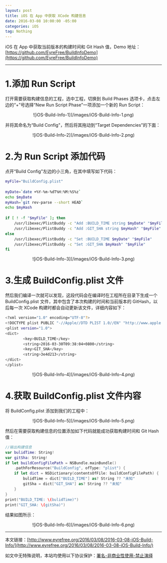 ```yaml
---
layout: post
title: iOS 在 App 中获取 XCode 构建信息
date: 2016-03-08 10:00:00 -05:00
categories: iOS
tag: Nothing
---
```


iOS 在 App 中获取当前版本的构建时间和 Git Hash 值，Demo 地址：  
[https://github.com/EyreFree/BuildInfoDemo](https://github.com/EyreFree/BuildInfoDemo)

---
# 1.添加 Run Script
打开需要获取构建信息的工程，选中工程，切换到 Build Phases 选项卡，点击左边的“+”号选择“New Run Script Phase”一项添加一个新的 Run Script：

<center>
![iOS-Build-Info-1](/images/iOS-Build-Info-1.png)
</center>

并将其命名为“Build Config"，然后将其拖动到“Target Dependencies”的下面：

<center>
![iOS-Build-Info-2](/images/iOS-Build-Info-2.png)
</center>

# 2.为 Run Script 添加代码
点开“Build Config"左边的小三角，在其中填写如下代码：
```bash
myFile="BuildConfig.plist"

myDate=`date +%Y-%m-%dT%H:%M:%S%z`
echo $myDate
myHash=`git rev-parse --short HEAD`
echo $myHash

if [ ! -f "$myFile" ]; then
    /usr/libexec/PlistBuddy -c "Add :BUILD_TIME string $myDate" "$myFile"
    /usr/libexec/PlistBuddy -c "Add :GIT_SHA string $myHash" "$myFile"
else
    /usr/libexec/PlistBuddy -c "Set :BUILD_TIME $myDate" "$myFile"
    /usr/libexec/PlistBuddy -c "Set :GIT_SHA $myHash" "$myFile"
fi
```

<center>
![iOS-Build-Info-3](/images/iOS-Build-Info-3.png)
</center>

# 3.生成 BuildConfig.plist 文件
然后我们编译一次就可以发现，这段代码会在编译时在工程所在目录下生成一个 BuildConfig.plist 文件，其中包含了本次构建的时间和当前版本的 GitHash，以后每一次 XCode 构建时都会自动更新该文件，详细内容如下：
```bash
<?xml version="1.0" encoding="UTF-8"?>
<!DOCTYPE plist PUBLIC "-//Apple//DTD PLIST 1.0//EN" "http://www.apple.com/DTDs/PropertyList-1.0.dtd">
<plist version="1.0">
<dict>
        <key>BUILD_TIME</key>
        <string>2016-03-30T09:38:04+0800</string>
        <key>GIT_SHA</key>
        <string>3e4d213</string>
</dict>
</plist>
```

<center>
![iOS-Build-Info-4](/images/iOS-Build-Info-4.png)
</center>

# 4.获取 BuildConfig.plist 文件内容
将 BuildConfig.plist 添加到我们的工程中：

<center>
![iOS-Build-Info-5](/images/iOS-Build-Info-5.png)
</center>

然后在需要获取构建信息的位置添加如下代码就能成功获取构建时间和 Git Hash 值：
```swift
//输出构建信息
var bulidTime: String!
var gitSha: String!
if let buildConfigFilePath = NSBundle.mainBundle()
    .pathForResource("BuildConfig", ofType: "plist") {
    if let dict = NSDictionary(contentsOfFile: buildConfigFilePath) {
        bulidTime = dict["BUILD_TIME"] as? String ?? "未知"
        gitSha = dict["GIT_SHA"] as? String ?? "未知"
    }
}
print("BUILD_TIME: \(bulidTime)")
print("GIT_SHA: \(gitSha)")
```
结果如图所示：

<center>
![iOS-Build-Info-6](/images/iOS-Build-Info-6.png)
</center>

---
本文链接：[http://www.eyrefree.org/2016/03/08/2016-03-08-iOS-Build-Info/](http://www.eyrefree.org/2016/03/08/2016-03-08-iOS-Build-Info/)

如文中无特殊说明，本站均使用以下协议保护：[署名-非商业性使用-禁止演绎](http://creativecommons.org/licenses/by-nc-nd/3.0/cn/)
